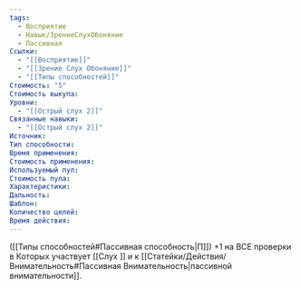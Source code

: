 ```yaml
---
tags:
  - Восприятие
  - Навык/ЗрениеСлухОбоняние
  - Пассивная
Ссылки:
  - "[[Восприятие]]"
  - "[[Зрение Слух Обоняние]]"
  - "[[Типы способностей]]"
Стоимость: "5"
Стоимость выкупа: 
Уровни:
  - "[[Острый слух 2]]"
Связанные навыки:
  - "[[Острый слух 2]]"
Источник:
Тип способности:
Время применения:
Стоимость применения:
Используемый пул:
Стоимость пула:
Характеристики:
Дальность:
Шаблон:
Количество целей:
Время действия:
---
```

([[Типы способностей#Пассивная способность|П]]) +1 на ВСЕ проверки в Которых участвует [[Слух ]] и к [[Статейки/Действия/Внимательность#Пассивная Внимательность|пассивной внимательности]].